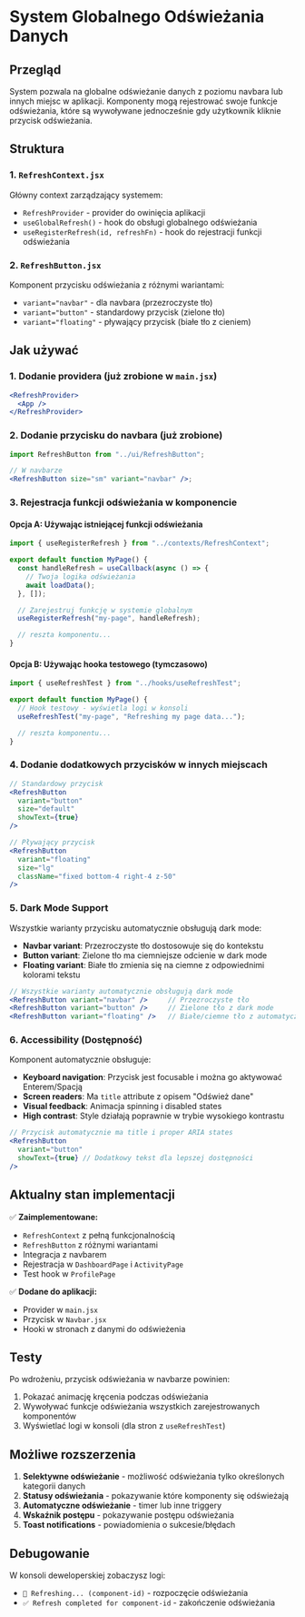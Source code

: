 # System Globalnego Odświeżania Danych

## Przegląd

System pozwala na globalne odświeżanie danych z poziomu navbara lub innych miejsc w aplikacji. Komponenty mogą rejestrować swoje funkcje odświeżania, które są wywoływane jednocześnie gdy użytkownik kliknie przycisk odświeżania.

## Struktura

### 1. `RefreshContext.jsx`

Główny context zarządzający systemem:

- `RefreshProvider` - provider do owinięcia aplikacji
- `useGlobalRefresh()` - hook do obsługi globalnego odświeżania
- `useRegisterRefresh(id, refreshFn)` - hook do rejestracji funkcji odświeżania

### 2. `RefreshButton.jsx`

Komponent przycisku odświeżania z różnymi wariantami:

- `variant="navbar"` - dla navbara (przezroczyste tło)
- `variant="button"` - standardowy przycisk (zielone tło)
- `variant="floating"` - pływający przycisk (białe tło z cieniem)

## Jak używać

### 1. Dodanie providera (już zrobione w `main.jsx`)

```jsx
<RefreshProvider>
  <App />
</RefreshProvider>
```

### 2. Dodanie przycisku do navbara (już zrobione)

```jsx
import RefreshButton from "../ui/RefreshButton";

// W navbarze
<RefreshButton size="sm" variant="navbar" />;
```

### 3. Rejestracja funkcji odświeżania w komponencie

#### Opcja A: Używając istniejącej funkcji odświeżania

```jsx
import { useRegisterRefresh } from "../contexts/RefreshContext";

export default function MyPage() {
  const handleRefresh = useCallback(async () => {
    // Twoja logika odświeżania
    await loadData();
  }, []);

  // Zarejestruj funkcję w systemie globalnym
  useRegisterRefresh("my-page", handleRefresh);

  // reszta komponentu...
}
```

#### Opcja B: Używając hooka testowego (tymczasowo)

```jsx
import { useRefreshTest } from "../hooks/useRefreshTest";

export default function MyPage() {
  // Hook testowy - wyświetla logi w konsoli
  useRefreshTest("my-page", "Refreshing my page data...");

  // reszta komponentu...
}
```

### 4. Dodanie dodatkowych przycisków w innych miejscach

```jsx
// Standardowy przycisk
<RefreshButton
  variant="button"
  size="default"
  showText={true}
/>

// Pływający przycisk
<RefreshButton
  variant="floating"
  size="lg"
  className="fixed bottom-4 right-4 z-50"
/>
```

### 5. Dark Mode Support

Wszystkie warianty przycisku automatycznie obsługują dark mode:

- **Navbar variant**: Przezroczyste tło dostosowuje się do kontekstu
- **Button variant**: Zielone tło ma ciemniejsze odcienie w dark mode
- **Floating variant**: Białe tło zmienia się na ciemne z odpowiednimi kolorami tekstu

```jsx
// Wszystkie warianty automatycznie obsługują dark mode
<RefreshButton variant="navbar" />     // Przezroczyste tło
<RefreshButton variant="button" />     // Zielone tło z dark mode
<RefreshButton variant="floating" />   // Białe/ciemne tło z automatyczną zmianą
```

### 6. Accessibility (Dostępność)

Komponent automatycznie obsługuje:

- **Keyboard navigation**: Przycisk jest focusable i można go aktywować Enterem/Spacją
- **Screen readers**: Ma `title` attribute z opisem "Odśwież dane"
- **Visual feedback**: Animacja spinning i disabled states
- **High contrast**: Style działają poprawnie w trybie wysokiego kontrastu

```jsx
// Przycisk automatycznie ma title i proper ARIA states
<RefreshButton
  variant="button"
  showText={true} // Dodatkowy tekst dla lepszej dostępności
/>
```

## Aktualny stan implementacji

✅ **Zaimplementowane:**

- `RefreshContext` z pełną funkcjonalnością
- `RefreshButton` z różnymi wariantami
- Integracja z navbarem
- Rejestracja w `DashboardPage` i `ActivityPage`
- Test hook w `ProfilePage`

✅ **Dodane do aplikacji:**

- Provider w `main.jsx`
- Przycisk w `Navbar.jsx`
- Hooki w stronach z danymi do odświeżenia

## Testy

Po wdrożeniu, przycisk odświeżania w navbarze powinien:

1. Pokazać animację kręcenia podczas odświeżania
2. Wywoływać funkcje odświeżania wszystkich zarejestrowanych komponentów
3. Wyświetlać logi w konsoli (dla stron z `useRefreshTest`)

## Możliwe rozszerzenia

1. **Selektywne odświeżanie** - możliwość odświeżania tylko określonych kategorii danych
2. **Statusy odświeżania** - pokazywanie które komponenty się odświeżają
3. **Automatyczne odświeżanie** - timer lub inne triggery
4. **Wskaźnik postępu** - pokazywanie postępu odświeżania
5. **Toast notifications** - powiadomienia o sukcesie/błędach

## Debugowanie

W konsoli deweloperskiej zobaczysz logi:

- `🔄 Refreshing... (component-id)` - rozpoczęcie odświeżania
- `✅ Refresh completed for component-id` - zakończenie odświeżania
